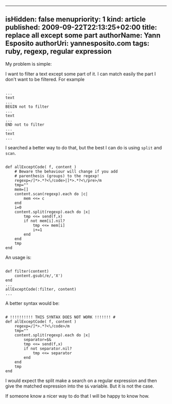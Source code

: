 -----
isHidden:       false
menupriority:   1
kind:           article
published:     2009-09-22T22:13:25+02:00
title: replace all except some part
authorName: Yann Esposito
authorUri: yannesposito.com
tags: ruby, regexp, regular expression 
-----

My problem is simple:

I want to filter a text except some part of it. I can match easily the part I don't want to be filtered. For example

<div>
<code class="html">
...
text
...
BEGIN not to filter
...
text
...
END not to filter
...
text
...
</code>
</div>

I searched a better way to do that, but the best I can do is using `split` and `scan`.

<div>
<code class="ruby">
def allExceptCode( f, content )
    # Beware the behaviour will change if you add
    # parenthesis (groups) to the regexp!
    regexp=/<code[^>]*>.*?<\/code>|<pre[^>]*>.*?<\/pre>/m
    tmp=""
    mem=[]
    content.scan(regexp).each do |c|
        mem <<= c
    end
    i=0
    content.split(regexp).each do |x|
        tmp <<= send(f,x) 
        if not mem[i].nil? 
            tmp <<= mem[i]
            i+=1
        end
    end
    tmp
end
</code>
</div>

An usage is:

<div>
<code class="ruby">
def filter(content)
    content.gsub(/e/,'X')
end
...
allExceptCode(:filter, content)
...
</code>
</div>

A better syntax would be:

<div>
<code class="ruby">
# !!!!!!!!!! THIS SYNTAX DOES NOT WORK !!!!!!! #
def allExceptCode( f, content )
    regexp=/<code[^>]*>.*?<\/code>/m
    tmp=""
    content.split(regexp).each do |x|
        separator=$&
        tmp <<= send(f,x) 
        if not separator.nil?
            tmp <<= separator
        end
    end
    tmp
end
</code>
</div>

I would expect the split make a search on a regular expression and then give the matched expression into the `$&` variable. But it is not the case.

If someone know a nicer way to do that I will be happy to know how.
